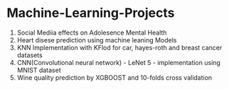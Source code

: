 # Machine-Learning-Projects 
1. Social Mediia effects on Adolesence Mental Health
2. Heart disese prediction using machine leaning Models
3. KNN Implementation with KFlod for car, hayes-roth and breast cancer datasets
4. CNN(Convolutional neural network) - LeNet 5 - implementation using MNIST dataset
5. Wine quality prediction by XGBOOST and 10-folds cross validation
